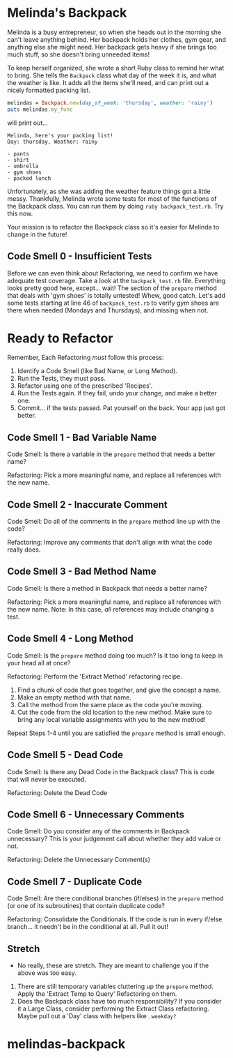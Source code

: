 # Melinda's Backpack
Melinda is a busy entrepreneur, so when she heads out in the morning she can't leave anything behind. Her backpack holds her clothes, gym gear, and anything else she might need. Her backpack gets heavy if she brings too much stuff, so she doesn't bring unneeded items!

To keep herself organized, she wrote a short Ruby class to remind her what to bring. She tells the `Backpack` class what day of the week it is, and what the weather is like. It adds all the items she'll need, and can print out a nicely formatted packing list.

```ruby
melindas = Backpack.new(day_of_week: 'thursday', weather: 'rainy')
puts melindas.my_func
```
will print out...
```
Melinda, here's your packing list!
Day: thursday, Weather: rainy

- pants
- shirt
- umbrella
- gym shoes
- packed lunch
```
Unfortunately, as she was adding the weather feature things got a little messy. Thankfully, Melinda wrote some tests for most of the functions of the Backpack class. You can run them by doing `ruby backpack_test.rb`. Try this now.

Your mission is to refactor the Backpack class so it's easier for Melinda to change in the future!

## Code Smell 0 - Insufficient Tests
Before we can even think about Refactoring, we need to confirm we have adequate test coverage. Take a look at the `backpack_test.rb` file. Everything looks pretty good here, except... wait! The section of the `prepare` method that deals with 'gym shoes' is totally untested! Whew, good catch. Let's add some tests starting at line 46 of `backpack_test.rb` to verify gym shoes are there when needed (Mondays and Thursdays), and missing when not.

# Ready to Refactor
Remember, Each Refactoring *must* follow this process:
1. Identify a Code Smell (like Bad Name, or Long Method).
2. Run the Tests, they must pass.
3. Refactor using one of the prescribed 'Recipes'.
4. Run the Tests again. If they fail, undo your change, and make a better one.
5. Commit... if the tests passed. Pat yourself on the back. Your app just got better.

## Code Smell 1 - Bad Variable Name
Code Smell: Is there a variable in the `prepare` method that needs a better name?

Refactoring: Pick a more meaningful name, and replace all references with the new name.

## Code Smell 2 - Inaccurate Comment
Code Smell: Do all of the comments in the `prepare` method line up with the code?

Refactoring: Improve any comments that don't align with what the code really does.

## Code Smell 3 - Bad Method Name
Code Smell: Is there a method in Backpack that needs a better name?

Refactoring: Pick a more meaningful name, and replace all references with the new name. Note: In this case, *all* references may include changing a test.

## Code Smell 4 - Long Method
Code Smell: Is the `prepare` method doing too much? Is it too long to keep in your head all at once?

Refactoring: Perform the 'Extract Method' refactoring recipe.
1. Find a chunk of code that goes together, and give the concept a name.
2. Make an empty method with that name.
3. Call the method from the same place as the code you're moving.
4. Cut the code from the old location to the new method. Make sure to bring any local variable assignments with you to the new method!

Repeat Steps 1-4 until you are satisfied the `prepare` method is small enough.

## Code Smell 5 - Dead Code
Code Smell: Is there any Dead Code in the Backpack class? This is code that will never be executed.

Refactoring: Delete the Dead Code

## Code Smell 6 - Unnecessary Comments
Code Smell: Do you consider any of the comments in Backpack unnecessary? This is your judgement call about whether they add value or not.

Refactoring: Delete the Unnecessary Comment(s)

## Code Smell 7 - Duplicate Code
Code Smell: Are there conditional branches (if/elses) in the `prepare` method (or one of its subroutines) that contain duplicate code?

Refactoring: Consolidate the Conditionals. If the code is run in every if/else branch... it needn't be in the conditional at all. Pull it out!

## Stretch
- No really, these are stretch. They are meant to challenge you if the above was too easy.
1. There are still temporary variables cluttering up the `prepare` method. Apply the 'Extract Temp to Query' Refactoring on them.
2. Does the Backpack class have too much responsibility? If you consider it a Large Class, consider performing the Extract Class refactoring. Maybe pull out a 'Day' class with helpers like `.weekday?`
# melindas-backpack
